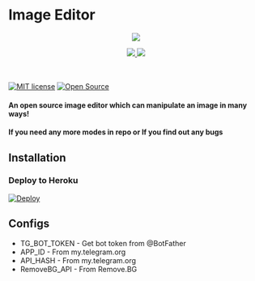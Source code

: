 # Image Editor

<p align="center">
  <a href="https://www.python.org">
    <img src="http://ForTheBadge.com/images/badges/made-by-sinan.svg">

  </a>
</p>
<p align="center">
  <a href="https://github.com/sinan-m-116/Image-Editor/stargazers">
    <img src="https://img.shields.io/github/stars/sinan-m-116/Image-Editor?style=social">

  </a>
  
  <a href="https://github.com/MRK-YT/MT-Image-Editor/fork">
    <img src="https://img.shields.io/github/forks/MRK-YT/MT-Image-Editor?label=Fork&style=social">

  </a>  
</p>
ㅤㅤㅤㅤㅤㅤㅤ  


[![MIT license](https://img.shields.io/badge/License-MIT-blue?style=flat)](https://github.com/sinan-m-116/Image-Editor/blob/main/COPYING)  [![Open Source](https://badges.frapsoft.com/os/v2/open-source.svg?v=103)](https://github.com/MRK-YT/MT-Image-Editor)

#### An open source image editor which can manipulate an image in many ways!
#### If you need any more modes in repo or If you find out any bugs

## Installation

### Deploy to Heroku
[![Deploy](https://www.herokucdn.com/deploy/button.svg)](https://heroku.com/deploy?template=https://github.com/sinan-m-coder/Image-Editor)


## Configs

* TG_BOT_TOKEN  - Get bot token from @BotFather
* APP_ID        - From my.telegram.org 
* API_HASH      - From my.telegram.org 
* RemoveBG_API  - From Remove.BG
